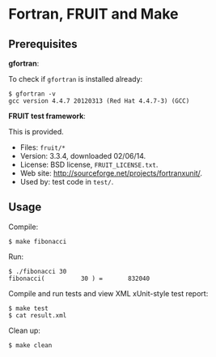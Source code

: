 Fortran, FRUIT and Make
=======================

Prerequisites
-------------

**gfortran**:

To check if `gfortran` is installed already:

```
$ gfortran -v
gcc version 4.4.7 20120313 (Red Hat 4.4.7-3) (GCC) 
```

**FRUIT test framework**:

This is provided.

* Files: `fruit/*`
* Version: 3.3.4, downloaded 02/06/14.
* License: BSD license, `FRUIT_LICENSE.txt`.
* Web site: http://sourceforge.net/projects/fortranxunit/.
* Used by: test code in `test/`.

Usage
-----

Compile:

```
$ make fibonacci
```

Run:

```
$ ./fibonacci 30
fibonacci(          30 ) =       832040
```

Compile and run tests and view XML xUnit-style test report:

```
$ make test
$ cat result.xml
```

Clean up:

```
$ make clean
```
